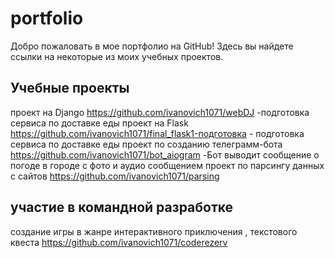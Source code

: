 # portfolio
 Добро пожаловать в мое портфолио на GitHub! Здесь вы найдете ссылки на некоторые из моих учебных проектов.
## Учебные проекты
проект на Django https://github.com/ivanovich1071/webDJ -подготовка сервиса по доставке еды
проект на Flask https://github.com/ivanovich1071/final_flask1-подготовка - подготовка сервиса по доставке еды
проект по созданию телеграмм-бота https://github.com/ivanovich1071/bot_aiogram -Бот выводит сообщение о погоде в городе с фото и аудио сообщением
проект по парсингу данных с сайтов https://github.com/ivanovich1071/parsing
## участие в командной разработке
создание игры в жанре интерактивного приключения , текстового квеста https://github.com/ivanovich1071/coderezerv 